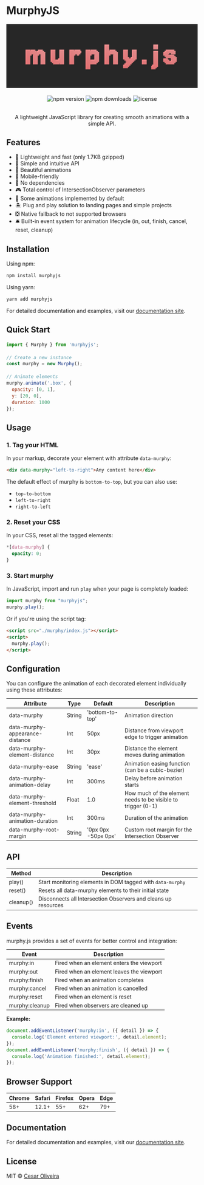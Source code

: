 # MurphyJS

<div align="center">
  
  <img src="logo.png" alt="MurphyJS Logo" width="600"/>
  <br/><br/>
  <img src="https://img.shields.io/npm/v/murphyjs.svg" alt="npm version" />
  <!-- <img src="https://img.shields.io/bundlephobia/minzip/murphyjs" alt="bundle size" /> -->
  <img src="https://img.shields.io/npm/dm/murphyjs" alt="npm downloads" />
  <img src="https://img.shields.io/github/license/cesarolvr/murphyjs" alt="license" />
  <br />
  <br />

  A lightweight JavaScript library for creating smooth animations with a simple API.
</div>


## Features

- 🚀 Lightweight and fast (only 1.7KB gzipped)
- 🎨 Simple and intuitive API
- 🌈 Beautiful animations
- 📱 Mobile-friendly
- 🎯 No dependencies
- 🎮 Total control of IntersectionObserver parameters
- 🎁 Some animations implemented by default
- 🏝 Plug and play solution to landing pages and simple projects
- ❎ Native fallback to not supported browsers
- 🛎️ Built-in event system for animation lifecycle (in, out, finish, cancel, reset, cleanup)

## Installation

Using npm:
```bash
npm install murphyjs
```

Using yarn:
```bash
yarn add murphyjs
```

For detailed documentation and examples, visit our [documentation site](https://www.murphyjs.org/).

## Quick Start

```javascript
import { Murphy } from 'murphyjs';

// Create a new instance
const murphy = new Murphy();

// Animate elements
murphy.animate('.box', {
  opacity: [0, 1],
  y: [20, 0],
  duration: 1000
});
```

## Usage

### 1. Tag your HTML

In your markup, decorate your element with attribute `data-murphy`:

```html
<div data-murphy="left-to-right">Any content here</div>
```

The default effect of murphy is `bottom-to-top`, but you can also use:
- `top-to-bottom`
- `left-to-right`
- `right-to-left`

### 2. Reset your CSS

In your CSS, reset all the tagged elements:

```css
*[data-murphy] {
  opacity: 0;
}
```

### 3. Start murphy

In JavaScript, import and run `play` when your page is completely loaded:

```javascript
import murphy from "murphyjs";
murphy.play();
```

Or if you're using the script tag:

```html
<script src="./murphy/index.js"></script>
<script>
  murphy.play();
</script>
```

## Configuration

You can configure the animation of each decorated element individually using these attributes:

| Attribute | Type | Default | Description |
|-----------|------|---------|-------------|
| data-murphy | String | 'bottom-to-top' | Animation direction |
| data-murphy-appearance-distance | Int | 50px | Distance from viewport edge to trigger animation |
| data-murphy-element-distance | Int | 30px | Distance the element moves during animation |
| data-murphy-ease | String | 'ease' | Animation easing function (can be a cubic-bezier) |
| data-murphy-animation-delay | Int | 300ms | Delay before animation starts |
| data-murphy-element-threshold | Float | 1.0 | How much of the element needs to be visible to trigger (0-1) |
| data-murphy-animation-duration | Int | 300ms | Duration of the animation |
| data-murphy-root-margin | String | '0px 0px -50px 0px' | Custom root margin for the Intersection Observer |

## API

| Method | Description |
|--------|-------------|
| play() | Start monitoring elements in DOM tagged with `data-murphy` |
| reset() | Resets all data-murphy elements to their initial state |
| cleanup() | Disconnects all Intersection Observers and cleans up resources |

## Events

murphy.js provides a set of events for better control and integration:

| Event           | Description                                 |
|-----------------|---------------------------------------------|
| murphy:in       | Fired when an element enters the viewport    |
| murphy:out      | Fired when an element leaves the viewport    |
| murphy:finish   | Fired when an animation completes            |
| murphy:cancel   | Fired when an animation is cancelled         |
| murphy:reset    | Fired when an element is reset               |
| murphy:cleanup  | Fired when observers are cleaned up          |

**Example:**

```javascript
document.addEventListener('murphy:in', ({ detail }) => {
  console.log('Element entered viewport:', detail.element);
});
document.addEventListener('murphy:finish', ({ detail }) => {
  console.log('Animation finished:', detail.element);
});
```

## Browser Support

| Chrome | Safari | Firefox | Opera | Edge |
|--------|--------|---------|-------|------|
| 58+ | 12.1+ | 55+ | 62+ | 79+ |

## Documentation

For detailed documentation and examples, visit our [documentation site](https://www.murphyjs.org/).

## License

MIT © [Cesar Oliveira](https://github.com/cesarolvr)

